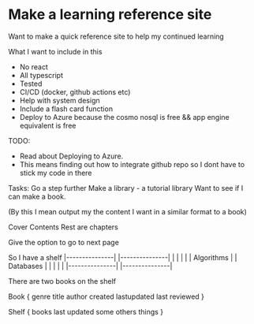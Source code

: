 # Make a learning reference site

Want to make a quick reference site to help my continued learning

What I want to include in this

- No react
- All typescript
- Tested
- CI/CD (docker, github actions etc)
- Help with system design
- Include a flash card function
- Deploy to Azure because the cosmo nosql is free && app engine equivalent is free

TODO:
- Read about Deploying to Azure.
- This means finding out how to integrate github repo so I dont have to stick my code in there


Tasks:
Go a step further
Make a library - a tutorial library
Want to see if I can make a book.

(By this I mean output my the content I want in a similar format to a book)

Cover
Contents
Rest are chapters

Give the option to go to next page

So I have a shelf
|---------------|   |---------------| 
|               |   |               |
|  Algorithms   |   |   Databases   |
|               |   |               |
|---------------|   |---------------|

There are two books on the shelf

Book {
    genre
    title
    author
    created
    lastupdated
    last reviewed
}

Shelf {
    books
    last updated
    some others things
}